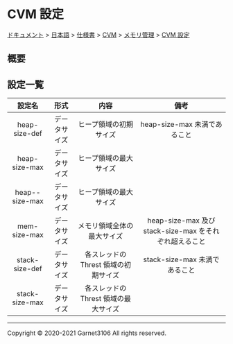 # CVM 設定

[ドキュメント](../../../../../index.md) > [日本語](../../../../index.md) > [仕様書](../../../index.md) > [CVM](../../index.md) > [メモリ管理](../index.md) > [CVM 設定](./index.md)

## 概要

## 設定一覧

|設定名|形式|内容|備考|
|:-:|:-:|:-:|:-:|
|heap-size-def|データサイズ|ヒープ領域の初期サイズ|heap-size-max 未満であること|
|heap-size-max|データサイズ|ヒープ領域の最大サイズ||
|heap--size-max|データサイズ|ヒープ領域の最大サイズ||
|mem-size-max|データサイズ|メモリ領域全体の最大サイズ|heap-size-max 及び stack-size-max をそれぞれ超えること|
|stack-size-def|データサイズ|各スレッドの Threst 領域の初期サイズ|stack-size-max 未満であること|
|stack-size-max|データサイズ|各スレッドの Threst 領域の最大サイズ||

---

Copyright © 2020-2021 Garnet3106 All rights reserved.
